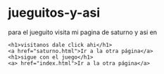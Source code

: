 # jueguitos-y-asi

para el jueguito visita mi pagina de saturno y asi en
<!DOCTYPE html>
<html lang="es">
<head>
    <meta charset="UTF-8">
    <title>ta divertido</title>
</head>
<body>

    <h1>visitanos dale click ahi</h1>
    <a href="saturno.html">Ir a la otra página</a>
    <h1>sigue con el juego</h1>
    <a> href="index.html">Ir a la otra página</a>

</body>
